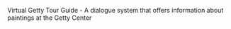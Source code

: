 Virtual Getty Tour Guide - A dialogue system that offers information about paintings at the Getty Center
